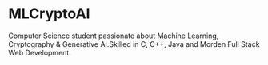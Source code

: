 # MLCryptoAI
Computer Science student passionate about Machine Learning, Cryptography &amp; Generative AI.Skilled in C, C++, Java and Morden Full Stack Web Development.
